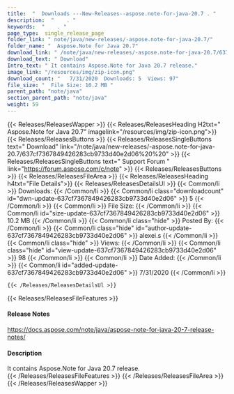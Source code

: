 ```yaml
---
title:  "  Downloads ---New-Releases--aspose.note-for-java-20.7 . " 
description:  "    . " 
keywords:  "    . " 
page_type:  single_release_page
folder_link: " note/java/new-releases/-aspose.note-for-java-20.7/"
folder_name: "  Aspose.Note for Java 20.7"
download_link: " /note/java/new-releases/-aspose.note-for-java-20.7/637cf7367849426283cb9733d40e2d06"
download_text: " Download"
Intro_text: " It contains Aspose.Note for Java 20.7 release."
image_link: "/resources/img/zip-icon.png"
download_count: "   7/31/2020  Downloads: 5  Views: 97"
file_size: "  File Size: 10.2 MB "
parent_path: "note/java"
section_parent_path: "note/java"
weight: 59
---
```


{{< Releases/ReleasesWapper >}}
  {{< Releases/ReleasesHeading H2txt="  Aspose.Note for Java 20.7" imagelink="/resources/img/zip-icon.png">}}
  {{< Releases/ReleasesButtons >}}
    {{< Releases/ReleasesSingleButtons text=" Download" link="/note/java/new-releases/-aspose.note-for-java-20.7/637cf7367849426283cb9733d40e2d06%20%20" >}}
    {{< Releases/ReleasesSingleButtons text=" Support Forum " link="https://forum.aspose.com/c/note" >}}
  {{< Releases/ReleasesButtons >}}
  {{< Releases/ReleasesFileArea >}}
    {{< Releases/ReleasesHeading h4txt="File Details">}}
    {{< Releases/ReleasesDetailsUl >}}
            {{< Common/li  >}} Downloads: {{< /Common/li >}} 
      {{< Common/li class="downloadcount" id="dwn-update-637cf7367849426283cb9733d40e2d06" >}} 5 {{< /Common/li >}} 
      {{< Common/li  >}} File Size: {{< /Common/li >}} 
      {{< Common/li id="size-update-637cf7367849426283cb9733d40e2d06" >}} 10.2 MB {{< /Common/li >}} 
      {{< Common/li  class="hide" >}} Posted By: {{< /Common/li >}} 
      {{< Common/li class="hide" id="author-update-637cf7367849426283cb9733d40e2d06" >}} alexei.s {{< /Common/li >}} 
      {{< Common/li class="hide"  >}} Views: {{< /Common/li >}} 
      {{< Common/li class="hide" id="view-update-637cf7367849426283cb9733d40e2d06" >}} 98 {{< /Common/li >}} 
      {{< Common/li  >}} Date Added: {{< /Common/li >}} 
      {{< Common/li id="added-update-637cf7367849426283cb9733d40e2d06" >}} 7/31/2020 {{< /Common/li >}} 

    {{< /Releases/ReleasesDetailsUl >}}

  {{< Releases/ReleasesFileFeatures >}}
      <h4>Release Notes</h4><div><a href="https://docs.aspose.com/note/java/aspose-note-for-java-20-7-release-notes/">https://docs.aspose.com/note/java/aspose-note-for-java-20-7-release-notes/</a></div><h4>Description</h4><div class="HTMLDescription">It contains Aspose.Note for Java 20.7 release.</div>
  {{< /Releases/ReleasesFileFeatures >}}
 {{< /Releases/ReleasesFileArea >}}
{{< /Releases/ReleasesWapper >}}



